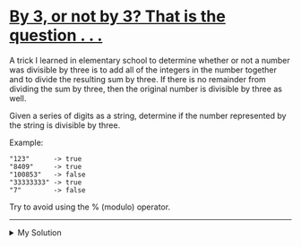 # [By 3, or not by 3? That is the question . . .](https://www.codewars.com/kata/59f7fc109f0e86d705000043)

A trick I learned in elementary school to determine whether or not a number was divisible by three is to add all of the integers in the number together and to divide the resulting sum by three. If there is no remainder from dividing the sum by three, then the original number is divisible by three as well.

Given a series of digits as a string, determine if the number represented by the string is divisible by three.

Example:

    "123"      -> true
    "8409"     -> true
    "100853"   -> false
    "33333333" -> true
    "7"        -> false

Try to avoid using the % (modulo) operator.

---

<details><summary>My Solution</summary>

```js
function divisibleByThree(str) {
  return str.split('').reduce((t, x) => (t = t + +x), 0) % 3 === 0
}
```

</details>
